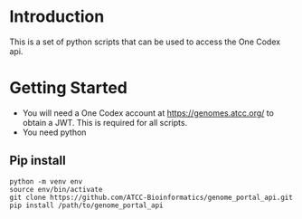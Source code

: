 # Introduction
This is a set of python scripts that can be used to access the One Codex api.
# Getting Started
*   You will need a One Codex account at https://genomes.atcc.org/ to obtain a JWT. This is required for all scripts.
*   You need python
## Pip install
```
python -m venv env
source env/bin/activate
git clone https://github.com/ATCC-Bioinformatics/genome_portal_api.git
pip install /path/to/genome_portal_api
```
